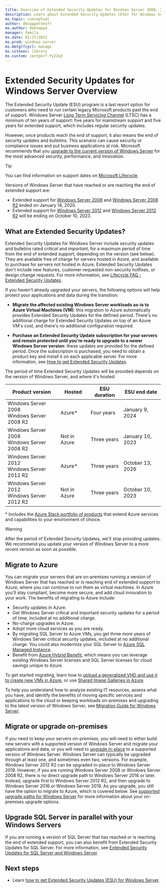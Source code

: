 ```yaml
---
title: Overview of Extended Security Updates for Windows Server 2008, 2008 R2, 2012, and 2012 R2
description: Learn about Extended Security Updates (ESU) for Windows Server 2008, Windows Server 2008 R2, Windows Server 2012, and Windows Server 2012 R2, and how to upgrade on-premises servers or rehost to Azure.
ms.topic: conceptual
author: dknappettmsft
ms.author: daknappe
manager: femila
ms.date: 01/17/2022
ms.prod: windows-server
ms.mktglfcycl: manage
ms.sitesec: library
ms.custom: contperf-fy22q3
---
```


# Extended Security Updates for Windows Server Overview

The Extended Security Update (ESU) program is a last resort option for customers who need to run certain legacy Microsoft products past the end of support. Windows Server [Long Term Servicing Channel](servicing-channels-comparison.md) (LTSC) has a minimum of ten years of support: five years for mainstream support and five years for extended support, which includes regular security updates.

However, once products reach the end of support, it also means the end of security updates and bulletins. This scenario can cause security or compliance issues and put business applications at risk. Microsoft recommends that you [upgrade to the current version of Windows Server](install-upgrade-migrate.md) for the most advanced security, performance, and innovation.

> [!TIP]
> You can find information on support dates on [Microsoft Lifecycle](/lifecycle/products/).

Versions of Windows Server that have reached or are reaching the end of extended support are:

- Extended support for [Windows Server 2008](/lifecycle/products/windows-server-2008) and [Windows Server 2008 R2](/lifecycle/products/windows-server-2008-r2) ended on January 14, 2020.
- Extended support for [Windows Server 2012](/lifecycle/products/windows-server-2012) and [Windows Server 2012 R2](/lifecycle/products/windows-server-2012-r2) will be ending on October 10, 2023.

## What are Extended Security Updates?

Extended Security Updates for Windows Server include security updates and bulletins rated *critical* and *important*, for a maximum period of time from the end of extended support, depending on the version (see below). They are available free of charge for servers hosted in Azure, and available to purchase for servers not hosted in Azure. Extended Security Updates don't include new features, customer-requested non-security hotfixes, or design change requests. For more information, see [Lifecycle FAQ - Extended Security Updates](/lifecycle/faq/extended-security-updates).

If you haven't already upgraded your servers, the following options will help protect your applications and data during the transition:

- **Migrate the affected existing Windows Server workloads as-is to Azure Virtual Machines (VM)**: this migration to Azure automatically provides Extended Security Updates for the defined period. There's no additional charge for Extended Security Updates on top of an Azure VM's cost, and there's no additional configuration required.

- **Purchase an Extended Security Update subscription for your servers and remain protected until you're ready to upgrade to a newer Windows Server version**: these updates are provided for the defined period. Once the subscription is purchased, you need to obtain a product key and install it on each applicable server. For more information, see [How to get Extended Security Updates](extended-security-updates-deploy.md).

The period of time Extended Security Updates will be provided depends on the version of Windows Server, and where it's hosted:

| Product version | Hosted | ESU duration | ESU end date |
|--|--|--|--|
| Windows Server 2008<br />Windows Server 2008 R2 | Azure* | Four years | January 9, 2024 |
| Windows Server 2008<br />Windows Server 2008 R2 | Not in Azure | Three years | January 10, 2023 |
| Windows Server 2012<br />Windows Server 2012 R2 | Azure* | Three years | October 13, 2026 |
| Windows Server 2012<br />Windows Server 2012 R2 | Not in Azure | Three years | October 10, 2023 |

\* Includes the [Azure Stack portfolio of products](https://azure.microsoft.com/overview/azure-stack/) that extend Azure services and capabilities to your environment of choice.

> [!WARNING]
> After the period of Extended Security Updates, we'll stop providing updates. We recommend you update your version of Windows Server to a more recent version as soon as possible.

## Migrate to Azure

You can migrate your servers that are on-premises running a version of Windows Server that has reached or is reaching end of extended support to Azure, where you can continue to run them as virtual machines. In Azure you'll stay compliant, become more secure, and add cloud innovation to your work. The benefits of migrating to Azure include:

- Security updates in Azure.
- Get Windows Server critical and important security updates for a period of time, included at no additional charge.
- No-charge upgrades in Azure.
- Adopt more cloud services as you are ready.
- By migrating SQL Server to Azure VMs, you get three more years of Windows Server critical security updates, included at no additional charge. You could also modernize your SQL Server to [Azure SQL Managed Instance](/azure/azure-sql/managed-instance/sql-managed-instance-paas-overview).
- Benefit from [Azure Hybrid Benefit](https://azure.microsoft.com/pricing/hybrid-benefit/), which means you can leverage existing Windows Server licenses and SQL Server licenses for cloud savings unique to Azure.

To get started migrating, learn how to [upload a generalized VHD and use it to create new VMs in Azure](/azure/virtual-machines/windows/upload-generalized-managed), or use [Shared Image Galleries in Azure](/azure/virtual-machines/shared-image-galleries).

To help you understand how to analyze existing IT resources, assess what you have, and identify the benefits of moving specific services and applications to the cloud or keeping workloads on-premises and upgrading to the latest version of Windows Server, see [Migration Guide for Windows Server](https://go.microsoft.com/fwlink/?linkid=872689).

## Migrate or upgrade on-premises

If you need to keep your servers on-premises, you will need to either build new servers with a supported version of Windows Server and migrate your applications and data, or you will need to [upgrade in-place](install-upgrade-migrate.md) to a supported version of Windows Server. Windows Server can typically be upgraded through at least one, and sometimes even two, versions. For example, Windows Server 2012 R2 can be upgraded in-place to Windows Server 2019. However, if you are running Windows Server 2008 or Windows Server 2008 R2, there is no direct upgrade path to Windows Server 2016 or later. Instead, upgrade first to Windows Server 2012 R2, and then upgrade to Windows Server 2016 or Windows Server 2019. As you upgrade, you still have the option to migrate to Azure, which is covered below. See [supported upgrade paths for Windows Server](supported-upgrade-paths.md) for more information about your on-premises upgrade options.

## Upgrade SQL Server in parallel with your Windows Servers

If you are running a version of SQL Server that has reached or is reaching the end of extended support, you can also benefit from Extended Security Updates for SQL Server. For more information, see [Extended Security Updates for SQL Server and Windows Server](https://www.microsoft.com/windows-server/extended-security-updates).

## Next steps

- Learn [how to get Extended Security Updates (ESU) for Windows Server](extended-security-updates-deploy.md).
